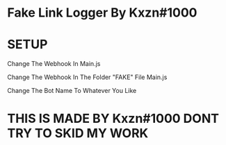 # Fake Link Logger By Kxzn#1000

# SETUP

Change The Webhook In Main.js

Change The Webhook In The Folder "FAKE" File Main.js 

Change The Bot Name To Whatever You Like

# THIS IS MADE BY Kxzn#1000 DONT TRY TO SKID MY WORK

